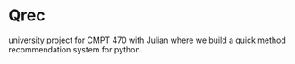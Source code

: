 # Qrec
university project for CMPT 470 with Julian where we build a quick method recommendation system for python.
